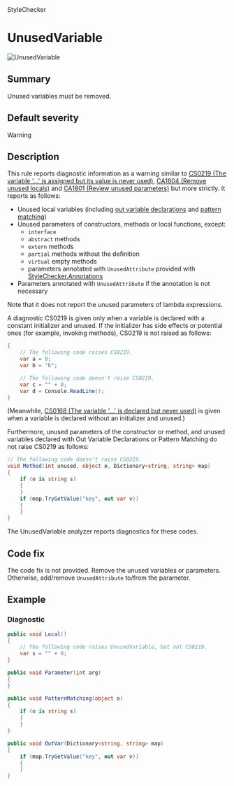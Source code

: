<div class="project-logo">StyleChecker</div>
<div id="toc-level" data-values="H2,H3"></div>

# UnusedVariable

<div class="horizontal-scroll">

![UnusedVariable][fig-UnusedVariable]

</div>

## Summary

Unused variables must be removed.

## Default severity

Warning

## Description

This rule reports diagnostic information as a warning similar to
[CS0219 (The variable '...' is assigned but its value is never used)][cs0219],
[CA1804 (Remove unused locals)][ca1804] and
[CA1801 (Review unused parameters)][ca1801] but more strictly.
It reports as follows:

- Unused local variables (including [out variable declarations][out-var]
  and [pattern matching][pattern-matching])
- Unused parameters of constructors, methods or local functions, except:
  - `interface`
  - `abstract` methods
  - `extern` methods
  - `partial` methods without the definition
  - `virtual` empty methods
  - parameters annotated with `UnusedAttribute` provided with
    [StyleChecker.Annotations][stylechecker-annotations]
- Parameters annotated with `UnusedAttribute` if the annotation is
  not necessary

Note that it does not report the unused parameters of lambda expressions.

A diagnostic CS0219 is given only when a variable is declared with
a constant initializer and unused. If the initializer has side effects
or potential ones (for example, invoking methods),
CS0219 is not raised as follows:

```csharp
{
    // The following code raises CS0219.
    var a = 0;
    var b = "b";

    // The following code doesn't raise CS0219.
    var c = "" + 0;
    var d = Console.ReadLine();
}
```

(Meanwhile, [CS0168 (The variable '...' is declared but never used)][cs0168]
is given when a variable is declared without an initializer and unused.)

Furthermore, unused parameters of the constructor or method,
and unused variables declared with Out Variable Declarations or
Pattern Matching
do not raise CS0219 as follows:

```csharp
// The following code doesn't raise CS0219.
void Method(int unused, object o, Dictionary<string, string> map)
{
    if (o is string s)
    {
    }
    if (map.TryGetValue("key", out var v))
    {
    }
}
```

The UnusedVariable analyzer reports diagnostics for these codes.

## Code fix

The code fix is not provided. Remove the unused variables or parameters.
Otherwise, add/remove `UnusedAttribute` to/from the parameter.

## Example

### Diagnostic

```csharp
public void Local()
{
    // The following code raises UnusedVariable, but not CS0219.
    var s = "" + 0;
}

public void Parameter(int arg)
{
}

public void PatternMatching(object o)
{
    if (o is string s)
    {
    }
}

public void OutVar(Dictionary<string, string> map)
{
    if (map.TryGetValue("key", out var v))
    {
    }
}
```

[cs0168]:
  https://docs.microsoft.com/en-us/dotnet/csharp/misc/cs0168
[cs0219]:
  https://docs.microsoft.com/en-us/dotnet/csharp/misc/cs0219
[ca1804]:
  https://docs.microsoft.com/en-us/visualstudio/code-quality/ca1804-remove-unused-locals?view=vs-2017
[ca1801]:
  https://docs.microsoft.com/en-us/visualstudio/code-quality/ca1801-review-unused-parameters?view=vs-2017
[out-var]:
  https://github.com/dotnet/csharplang/blob/master/proposals/csharp-7.0/out-var.md
[pattern-matching]:
  https://github.com/dotnet/csharplang/blob/master/proposals/csharp-7.0/pattern-matching.md
[stylechecker-annotations]:
  https://www.nuget.org/packages/StyleChecker.Annotations/
[fig-UnusedVariable]:
  https://maroontress.github.io/StyleChecker/images/UnusedVariable.png

